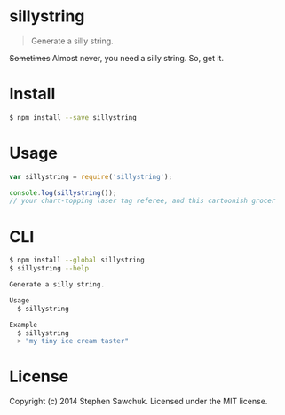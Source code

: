 # sillystring
> Generate a silly string.

~~Sometimes~~ Almost never, you need a silly string. So, get it.

# Install
```sh
$ npm install --save sillystring
```

# Usage
```js
var sillystring = require('sillystring');

console.log(sillystring());
// your chart-topping laser tag referee, and this cartoonish grocer
```

# CLI
```sh
$ npm install --global sillystring
$ sillystring --help

Generate a silly string.

Usage
  $ sillystring

Example
  $ sillystring
  > "my tiny ice cream taster"
```

# License
Copyright (c) 2014 Stephen Sawchuk. Licensed under the MIT license.
